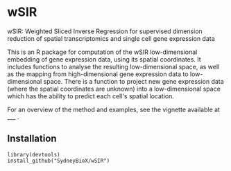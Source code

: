 # wSIR

wSIR: Weighted Sliced Inverse Regression for supervised dimension reduction of spatial transcriptomics and single cell gene expression data

This is an R package for computation of the wSIR low-dimensional embedding of gene expression data, using its spatial coordinates. It includes functions to analyse the resulting low-dimensional space, as well as the mapping from high-dimensional gene expression data to low-dimensional space. There is a function to project new gene expression data (where the spatial coordinates are unknown) into a low-dimensional space which has the ability to predict each cell's spatial location. 

For an overview of the method and examples, see the vignette available at ___ .

## Installation

```{r}
library(devtools)
install_github("SydneyBioX/wSIR")
```